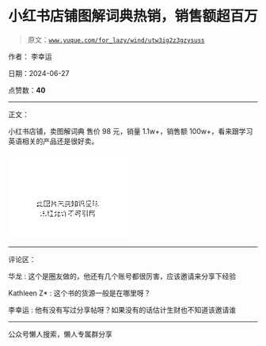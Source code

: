 # 小红书店铺图解词典热销，销售额超百万

> 原文：[`www.yuque.com/for_lazy/wind/utw3ig2z3gzysuss`](https://www.yuque.com/for_lazy/wind/utw3ig2z3gzysuss)

作者： 李幸运

日期：2024-06-27

点赞数：**40**

* * *

正文：

小红书店铺，卖图解词典 售价 98 元，销量 1.1w+，销售额 100w+，看来跟学习英语相关的产品还是很好卖。

![](img/814d023d658f467822c03a582e60b7d4.png "None")

* * *

评论区：

华龙 : 这个是圈友做的，他还有几个账号都很厉害，应该邀请来分享下经验

Kathleen Z* : 这个书的货源一般是在哪里呀？

李幸运 : 他有没有写过分享帖呀？如果没有的话估计生财也不知道该邀请谁

* * *

公众号懒人搜索，懒人专属群分享